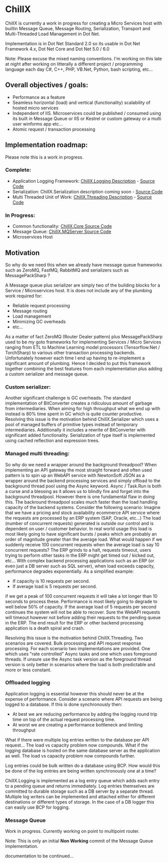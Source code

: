 


# ChillX

ChillX is currently a work in progress for creating a Micro Services host with builtin Message Queue, Message Routing, Serialization, Transport and Multi-Threaded Load Management in Dot Net.

Implementation is in Dot Net Standard 2.0 so its usable in Dot Net Framework 4.x, Dot Net Core and Dot Net 5.0 / 6.0

Note: Please excuse the mixed naming conventions. I'm working on this late at night after working on litterally a different project / programming language each day C#, C++, PHP, VB.Net, Python, bash scripting, etc...

## Overall objectives / goals:
- Performance as a feature
- Seamless horizontal (load) and vertical (functionality) scalability of hosted micro services
- Independent of IIS. Microservices could be published / consumed using its built in Message Queue or IIS or Kestrel or custom gateway or a multi user winforms app etc...
- Atomic request / transaction processing

## Implementation roadmap:
Please note this is a work in progress.

### Complete:
- Application Logging Framework: [ChillX.Logging Description](https://github.com/tcwicks/ChillX/blob/master/docs/ChillXLogging.md "ChillX.Logging Description") - [Source Code](https://github.com/tcwicks/ChillX/tree/master/src/ChillX.Logging "Source Code")
- Serialization: ChillX.Serialization description coming soon - [Source Code](https://github.com/tcwicks/ChillX/tree/master/src/ChillX.Serialization "Source Code")
- Multi Threaded Unit of Work: [ChillX.Threading Description](https://github.com/tcwicks/ChillX/blob/master/docs/ChillXThreading.md "ChillX.Threading Description") - [Source Code](https://github.com/tcwicks/ChillX/tree/master/src/ChillX.Threading "Source Code")

### In Progress:
- Common functionality: [ChillX.Core Source Code](https://github.com/tcwicks/ChillX/tree/master/src/ChillX.Core "ChillX.Core Source Code")
- Message Queue: [ChillX.MQServer Source Code](https://github.com/tcwicks/ChillX/tree/master/src/ChillX.MQServer "ChillX.MQServer Source Code")
- Microservices Host

## Motivation
So why do we need this when we already have message queue frameworks such as ZeroMQ, FastMQ, RabbitMQ and serializers such as MessagePackSharp ?

A Message queue plus serializer are simply two of the building  blocks for a Service / Microservices host. It is does not include any of the plumbing work required for:

- Reliable request processing
- Message routing
- Load management
- Minimizing GC overheads
- etc...

As a matter of fact ZeroMQ (Router Dealer pattern) plus MessagePackSharp used to be my goto frameworks for implementing Services / Micro Services ranging from ETL to Machine Learning model processors (Tensorflow.Net / TorchSharp) to various other transaction processing backends. Unfortunately however each time I end up having to re-implement a significant amount of plumbing. Hence I decided to put this framework together combining the best features from each implementation plus adding a custom serializer and message queue.

### Custom serializer:

Another significant challenge is GC overheads. The standard implementation of BitConverter creates a ridiculous amount of garbage from intermediaries. When aiming for high throughput what we end up with instead is 80% time spent in GC which is quite counter productive. Resolving this issue is the motivation behind ChillX.Serializer which uses a pool of managed buffers of primitive types instead of temporary intermediaries. Additionally it includes a rewrite of BitConverter with significant added functionality. Serialization of type <T> itself is implemented using cached reflection and expression trees.

### Managed multi threading:

So why do we need a wrapper around the background threadpool? 
When implementing an API gateway the most straight forward and often used pattern is to spin up an WebAPI service with NewtonSoft JSON as a wrapper around the backend processing services and simply offload to the background thread pool using the Async keyword. Async / Task.Run  is both a curse and a blessing as it allows us to blindly fire and forget into the background threadpool. However there is one fundamental flaw in doing this. The backround threadpool scales much faster than the load handling capacity of the backend systems.
Consider the following scenario:
Imagine that we have a pricing and stock availability ecommerce API service where the requests are processed by an ERP system (SAP, Oracle, etc...)
The load (number of concurrent requests) generated is outside our control and is dependent on user / customer behavior. In real world usage this load is most likely going to have significant bursts / peaks which are probably an order of magnitude greater than the average load. What would happen if we suddenly receive 100 concurrent requests when the average load is say 10 concurrent requests? The ERP grinds to a halt, requests timeout, users trying to perform other tasks in the ERP might get timed out / kicked out, etc... With complex backend processing applications such as an ERP (or even just a DB server such as SQL server), when load exceeds capacity, performance degrades exponentially. 
As a simplified example: 
- If capacity is 10 requests per second.
- If average load is 5 requests per second. 

if we get a peak of 100 concurrent requests it will take a lot longer than 10 seconds to process these. Performance is most likely going to degrade to well below 50% of capacity. If the average load of 5 requests per second continues the system will not be able to recover. Sure the WebAPI requests will timeout however not before adding their requests to the pending queue in the ERP. The end result for the ERP or other backend processing application is a death spiral and crash.

Resolving this issue is the motivation behind ChillX.Threading. Two scenarios are covered. Bulk processing and API request response processing. For each scenario two implementations are provided. One which uses "rate controlled" Async tasks and one which uses foreground threads. If unsure use the Async task version as the foreground thread version is only better in scenarios where the load is both predictable and more or less constant.

### Offloaded logging

Application logging is essential however this should never be at the expense of performance. Consider a scenario where API requests are being logged to a database. If this is done synchronously then:
- At best we are reducing performance by adding the logging round trip time on top of the actual request processing time.
- At worst we are creating a performance bottleneck and limiting throughput

What if there were multiple log entries written to the database per API request... The load vs capacity problem now compounds.
What if the logging database is hosted on the same database server as the application as well. The load vs capacity problem now compounds further.

Log entries could be bulk written do a database using BCP. How would this be done of the log entries are being written synchronously one at a time?

ChillX.Logging is implemented as a log entry queue which adds each entry to a pending queue and returns immediately. Log entries themselves are committed to durable storage such as a DB server by a separate thread. Multiple log writers can be implemented and attached either for different destinations or different types of storage. In the case of a DB logger this can easily use BCP for logging.

### Message Queue
Work in progress. Currently working on point to multipoint router.

Note: This is only an initial **Non Working** commit of the Message Queue implementation.

documentation to be continued...

